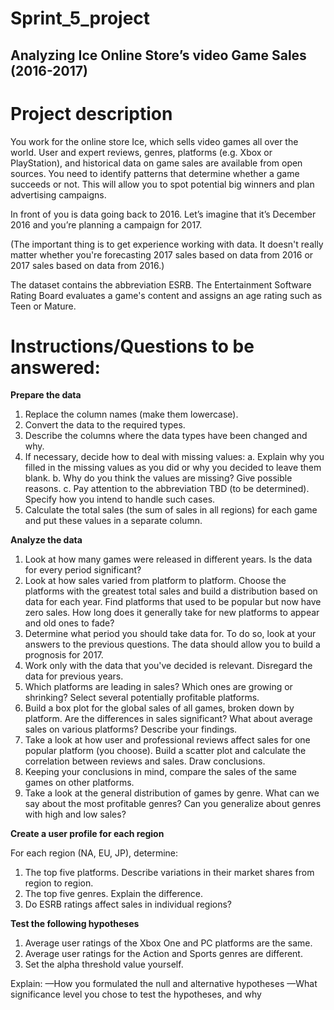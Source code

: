 # Sprint_5_project

## Analyzing Ice Online Store’s video Game Sales (2016-2017)

# Project description

You work for the online store Ice, which sells video games all over the world. User and expert reviews, genres, platforms (e.g. Xbox or PlayStation), and historical data on game sales are available from open sources. You need to identify patterns that determine whether a game succeeds or not. This will allow you to spot potential big winners and plan advertising campaigns.

In front of you is data going back to 2016. Let’s imagine that it’s December 2016 and you’re planning a campaign for 2017.

(The important thing is to get experience working with data. It doesn't really matter whether you're forecasting 2017 sales based on data from 2016 or 2017 sales based on data from 2016.)

The dataset contains the abbreviation ESRB. The Entertainment Software Rating Board evaluates a game's content and assigns an age rating such as Teen or Mature.

# Instructions/Questions to be answered: 

**Prepare the data**
1. Replace the column names (make them lowercase).
2. Convert the data to the required types.
3. Describe the columns where the data types have been changed and why.
4. If necessary, decide how to deal with missing values:
  a.  Explain why you filled in the missing values as you did or why you decided to leave them blank.
  b.  Why do you think the values are missing? Give possible reasons.
  c.  Pay attention to the abbreviation TBD (to be determined). Specify how you intend to handle such cases.
5. Calculate the total sales (the sum of sales in all regions) for each game and put these values in a separate column.

**Analyze the data**
1. Look at how many games were released in different years. Is the data for every period significant?
2. Look at how sales varied from platform to platform. Choose the platforms with the greatest total sales and build a distribution based on data for each year. Find platforms that used to be popular but now have zero sales. How long does it generally take for new platforms to appear and old ones to fade?
3. Determine what period you should take data for. To do so, look at your answers to the previous questions. The data should allow you to build a prognosis for 2017.
4. Work only with the data that you've decided is relevant. Disregard the data for previous years.
5. Which platforms are leading in sales? Which ones are growing or shrinking? Select several potentially profitable platforms.
6. Build a box plot for the global sales of all games, broken down by platform. Are the differences in sales significant? What about average sales on various platforms? Describe your findings.
7. Take a look at how user and professional reviews affect sales for one popular platform (you choose). Build a scatter plot and calculate the correlation between reviews and sales. Draw conclusions.
8. Keeping your conclusions in mind, compare the sales of the same games on other platforms.
9. Take a look at the general distribution of games by genre. What can we say about the most profitable genres? Can you generalize about genres with high and low sales?

**Create a user profile for each region**

For each region (NA, EU, JP), determine:
  1. The top five platforms. Describe variations in their market shares from region to region.
  2. The top five genres. Explain the difference.
  3. Do ESRB ratings affect sales in individual regions?

**Test the following hypotheses**
1. Average user ratings of the Xbox One and PC platforms are the same.
2. Average user ratings for the Action and Sports genres are different.
3. Set the alpha threshold value yourself.

Explain:
—How you formulated the null and alternative hypotheses
—What significance level you chose to test the hypotheses, and why

